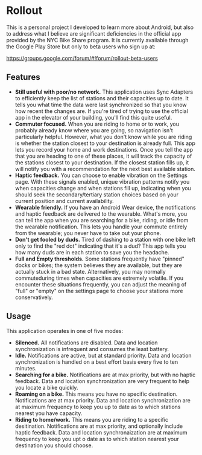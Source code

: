 # Rollout

This is a personal project I developed to learn more about Android, but also to address what
I believe are significant deficiencies in the official app provided by the NYC Bike Share program.
It is currently available through the Google Play Store but only to beta users who sign up at:

https://groups.google.com/forum/#!forum/rollout-beta-users

## Features

* **Still useful with poor/no network.** This application uses Sync Adapters to efficiently keep
  the list of stations and their capacities up to date. It tells you what time the data were last
  synchronized so that you know how recent the changes are. If you're tired of trying to use the
  official app in the elevator of your building, you'll find this quite useful.
* **Commuter focused.** When you are riding to home or to work, you probably already know where
  you are going, so navigation isn't particularly helpful. However, what you don't know while
  you are riding is whether the station closest to your destination is already full. This app
  lets you record your home and work destinations. Once you tell the app that you are heading to
  one of these places, it will track the capacity of the stations closest to your destination.
  If the closest station fills up, it will notify you with a recommendation for the next best
  available station.
* **Haptic feedback.** You can choose to enable vibration on the Settings page. With these signals
  enabled, unique vibration patterns notify you when capacities change and when stations fill up,
  indicating when you should seek the secondary/tertiary station choices based on your current
  position and current availability.
* **Wearable friendly.** If you have an Android Wear device, the notifications and haptic feedback
  are delivered to the wearable. What's more, you can tell the app when you are searching for a
  bike, riding, or idle from the wearable notification. This lets you handle your commute entirely
  from the wearable; you never have to take out your phone.
* **Don't get fooled by duds.** Tired of dashing to a station with one bike left only to find the
  "red dot" indicating that it's a dud? This app tells you how many duds are in each station to
  save you the headache.
* **Full and Empty thresholds.** Some stations frequently have "pinned" docks or bikes; the system
  believes they are available, but they are actually stuck in a bad state. Alternatively, you
  may normally commuteduring times when capacities are extremely volatile. If you encounter these
  situations frequently, you can adjust the meaning of "full" or "empty" on the settings page to
  choose your stations more conservatively.

## Usage

This application operates in one of five modes:

* **Silenced.** All notifications are disabled. Data and location synchronization is infrequent
  and consumes the least battery.
* **Idle.** Notifications are active, but at standard priority. Data and location synchronization
  is handled on a best effort basis every five to ten minutes. 
* **Searching for a bike.** Notifications are at max priority, but with no haptic feedback. Data
  and location synchronization are very frequent to help you locate a bike quickly.
* **Roaming on a bike.** This means you have no specific destination. Notifications are at max
  priority. Data and location synchronization are at maximum frequency to keep you up to date as
  to which stations nearest you have capacity.
* **Riding to home/work.** This means you are riding to a specific desitination. Notifications
  are at max priority, and optionally include haptic feedback. Data and location synchronaization
  are at maximum frequency to keep you upt o date as to which station nearest your destination
  you should choose.
